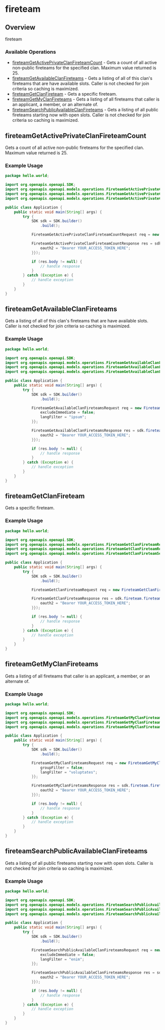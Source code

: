 # fireteam

## Overview

fireteam

### Available Operations

* [fireteamGetActivePrivateClanFireteamCount](#fireteamgetactiveprivateclanfireteamcount) - Gets a count of all active non-public fireteams for the specified clan. Maximum value returned is 25.
* [fireteamGetAvailableClanFireteams](#fireteamgetavailableclanfireteams) - Gets a listing of all of this clan's fireteams that are have available slots. Caller is not checked for join criteria so caching is maximized.
* [fireteamGetClanFireteam](#fireteamgetclanfireteam) - Gets a specific fireteam.
* [fireteamGetMyClanFireteams](#fireteamgetmyclanfireteams) - Gets a listing of all fireteams that caller is an applicant, a member, or an alternate of.
* [fireteamSearchPublicAvailableClanFireteams](#fireteamsearchpublicavailableclanfireteams) - Gets a listing of all public fireteams starting now with open slots. Caller is not checked for join criteria so caching is maximized.

## fireteamGetActivePrivateClanFireteamCount

Gets a count of all active non-public fireteams for the specified clan. Maximum value returned is 25.

### Example Usage

```java
package hello.world;

import org.openapis.openapi.SDK;
import org.openapis.openapi.models.operations.FireteamGetActivePrivateClanFireteamCountRequest;
import org.openapis.openapi.models.operations.FireteamGetActivePrivateClanFireteamCountResponse;
import org.openapis.openapi.models.operations.FireteamGetActivePrivateClanFireteamCountSecurity;

public class Application {
    public static void main(String[] args) {
        try {
            SDK sdk = SDK.builder()
                .build();

            FireteamGetActivePrivateClanFireteamCountRequest req = new FireteamGetActivePrivateClanFireteamCountRequest(296140L);            

            FireteamGetActivePrivateClanFireteamCountResponse res = sdk.fireteam.fireteamGetActivePrivateClanFireteamCount(req, new FireteamGetActivePrivateClanFireteamCountSecurity("iusto") {{
                oauth2 = "Bearer YOUR_ACCESS_TOKEN_HERE";
            }});

            if (res.body != null) {
                // handle response
            }
        } catch (Exception e) {
            // handle exception
        }
    }
}
```

## fireteamGetAvailableClanFireteams

Gets a listing of all of this clan's fireteams that are have available slots. Caller is not checked for join criteria so caching is maximized.

### Example Usage

```java
package hello.world;

import org.openapis.openapi.SDK;
import org.openapis.openapi.models.operations.FireteamGetAvailableClanFireteamsRequest;
import org.openapis.openapi.models.operations.FireteamGetAvailableClanFireteamsResponse;
import org.openapis.openapi.models.operations.FireteamGetAvailableClanFireteamsSecurity;

public class Application {
    public static void main(String[] args) {
        try {
            SDK sdk = SDK.builder()
                .build();

            FireteamGetAvailableClanFireteamsRequest req = new FireteamGetAvailableClanFireteamsRequest(118727, 688661L, 317983L, 880476, 414263L, 918236L, 64147L) {{
                excludeImmediate = false;
                langFilter = "ipsum";
            }};            

            FireteamGetAvailableClanFireteamsResponse res = sdk.fireteam.fireteamGetAvailableClanFireteams(req, new FireteamGetAvailableClanFireteamsSecurity("quidem") {{
                oauth2 = "Bearer YOUR_ACCESS_TOKEN_HERE";
            }});

            if (res.body != null) {
                // handle response
            }
        } catch (Exception e) {
            // handle exception
        }
    }
}
```

## fireteamGetClanFireteam

Gets a specific fireteam.

### Example Usage

```java
package hello.world;

import org.openapis.openapi.SDK;
import org.openapis.openapi.models.operations.FireteamGetClanFireteamRequest;
import org.openapis.openapi.models.operations.FireteamGetClanFireteamResponse;
import org.openapis.openapi.models.operations.FireteamGetClanFireteamSecurity;

public class Application {
    public static void main(String[] args) {
        try {
            SDK sdk = SDK.builder()
                .build();

            FireteamGetClanFireteamRequest req = new FireteamGetClanFireteamRequest(565189L, 566602L);            

            FireteamGetClanFireteamResponse res = sdk.fireteam.fireteamGetClanFireteam(req, new FireteamGetClanFireteamSecurity("pariatur") {{
                oauth2 = "Bearer YOUR_ACCESS_TOKEN_HERE";
            }});

            if (res.body != null) {
                // handle response
            }
        } catch (Exception e) {
            // handle exception
        }
    }
}
```

## fireteamGetMyClanFireteams

Gets a listing of all fireteams that caller is an applicant, a member, or an alternate of.

### Example Usage

```java
package hello.world;

import org.openapis.openapi.SDK;
import org.openapis.openapi.models.operations.FireteamGetMyClanFireteamsRequest;
import org.openapis.openapi.models.operations.FireteamGetMyClanFireteamsResponse;
import org.openapis.openapi.models.operations.FireteamGetMyClanFireteamsSecurity;

public class Application {
    public static void main(String[] args) {
        try {
            SDK sdk = SDK.builder()
                .build();

            FireteamGetMyClanFireteamsRequest req = new FireteamGetMyClanFireteamsRequest(265389L, false, 508969, 523248L) {{
                groupFilter = false;
                langFilter = "voluptates";
            }};            

            FireteamGetMyClanFireteamsResponse res = sdk.fireteam.fireteamGetMyClanFireteams(req, new FireteamGetMyClanFireteamsSecurity("quasi") {{
                oauth2 = "Bearer YOUR_ACCESS_TOKEN_HERE";
            }});

            if (res.body != null) {
                // handle response
            }
        } catch (Exception e) {
            // handle exception
        }
    }
}
```

## fireteamSearchPublicAvailableClanFireteams

Gets a listing of all public fireteams starting now with open slots. Caller is not checked for join criteria so caching is maximized.

### Example Usage

```java
package hello.world;

import org.openapis.openapi.SDK;
import org.openapis.openapi.models.operations.FireteamSearchPublicAvailableClanFireteamsRequest;
import org.openapis.openapi.models.operations.FireteamSearchPublicAvailableClanFireteamsResponse;
import org.openapis.openapi.models.operations.FireteamSearchPublicAvailableClanFireteamsSecurity;

public class Application {
    public static void main(String[] args) {
        try {
            SDK sdk = SDK.builder()
                .build();

            FireteamSearchPublicAvailableClanFireteamsRequest req = new FireteamSearchPublicAvailableClanFireteamsRequest(921158, 575947L, 83112, 929297L, 277718L) {{
                excludeImmediate = false;
                langFilter = "enim";
            }};            

            FireteamSearchPublicAvailableClanFireteamsResponse res = sdk.fireteam.fireteamSearchPublicAvailableClanFireteams(req, new FireteamSearchPublicAvailableClanFireteamsSecurity("consequatur") {{
                oauth2 = "Bearer YOUR_ACCESS_TOKEN_HERE";
            }});

            if (res.body != null) {
                // handle response
            }
        } catch (Exception e) {
            // handle exception
        }
    }
}
```
